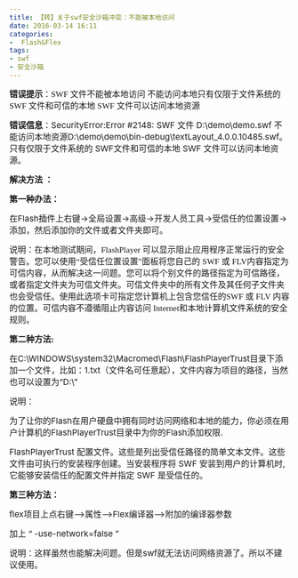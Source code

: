 ```yaml
---
title: 【转】关于swf安全沙箱冲突：不能被本地访问
date: 2016-03-14 16:11
categories:
-  Flash&Flex
tags:
- swf
- 安全沙箱
---
```

<!-- more -->
<div id="sina_keyword_ad_area2" class="articalContent   newfont_family">


<span style="font-family: Verdana"><span style="font-size: 15px">**错误提示**：SWF 文件不能被本地访问 不能访问本地只有仅限于文件系统的 SWF 文件和可信的本地 SWF 文件可以访问本地资源</span>  

<span style="font-size: 15px">**错误信息**：SecurityError:Error #2148: SWF 文件 D:\demo\demo.swf 不能访问本地资源D:\demo\demo\bin-debug\textLayout_4.0.0.10485.swf。只有仅限于文件系统的 SWF文件和可信的本地 SWF 文件可以访问本地资源。</span>  


<span style="font-size: 15px">**解决方法 ：**</span>  

<span style="font-size: 15px">**第一种办法：**</span>  

<span style="font-size: 15px">在Flash插件上右键->全局设置->高级->开发人员工具->受信任的位置设置->添加，然后添加你的文件或者文件夹即可。</span></span>

<span style="font-size: 15px"><span style="font-family: Verdana">说明：在本地测试期间，FlashPlayer 可以显示阻止应用程序正常运行的安全警告。您可以使用“受信任位置设置”面板将您自己的 SWF 或 FLV内容指定为可信内容，从而解决这一问题。您可以将个别文件的路径指定为可信路径，或者指定文件夹为可信文件夹。可信文件夹中的所有文件及其任何子文件夹也会受信任。使用此选项卡可指定您计算机上包含您信任的SWF 或 FLV 内容的位置。可信内容不遵循阻止内容访问
 Internet和本地计算机文件系统的安全规则。</span></span>

<span style="font-family: Verdana"><span style="font-size: 15px">**第二种方法:**</span>  

<span style="font-size: 15px">在C:\WINDOWS\system32\Macromed\Flash\FlashPlayerTrust目录下添加一个文件，比如：1.txt（文件名可任意起），文件内容为项目的路径，当然也可以设置为“D:\”</span>  

<span style="font-size: 15px">说明：</span>  

<span style="font-size: 15px">为了让你的Flash在用户硬盘中拥有同时访问网络和本地的能力，你必须在用户计算机的FlashPlayerTrust目录中为你的Flash添加权限.</span>  

<span style="font-size: 15px">FlashPlayerTrust 配置文件。这些是列出受信任路径的简单文本文件。这些文件由可执行的安装程序创建。当安装程序将 SWF 安装到用户的计算机时,它能够安装信任的配置文件并指定 SWF 是受信任的。</span></span>

<span style="font-family: Verdana"><span style="font-size: 15px">**第三种方法：**</span>  

<span style="font-size: 15px">flex项目上点右键–>属性–>Flex编译器–>附加的编译器参数</span>  

<span style="font-size: 15px">加上 “ -use-network=false ”<span> </span></span>  

<span style="font-size: 15px">说明：这样虽然也能解决问题。但是swf就无法访问网络资源了。所以不建议使用。</span></span>